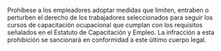 Prohíbese a los empleadores adoptar medidas que limiten, entraben o perturben el derecho de los trabajadores seleccionados para seguir los cursos de capacitación ocupacional que cumplan con los requisitos señalados en el Estatuto de Capacitación y Empleo. La infracción a esta prohibición se sancionará en conformidad a este último cuerpo legal.